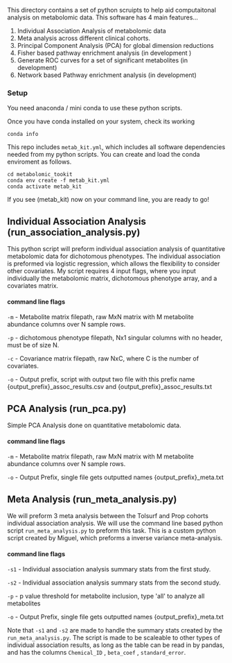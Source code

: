 This directory contains a set of python scruipts to help aid computaitonal analysis on metabolomic data. This software
has 4 main features...

1. Individual Association Analysis of metabolomic data
2. Meta analysis across different clinical cohorts.
3. Principal Component Analysis (PCA) for global dimension reductions
4. Fisher based pathway enrichment analysis (in development )
5. Generate ROC curves for a set of significant metabolites (in development)
6. Network based Pathway enrichment analysis (in development)


### Setup

You need anaconda / mini conda to use these python scripts.

Once you have conda installed on your system, check its working 
```
conda info
```

This repo includes `metab_kit.yml`, which includes all software dependencies needed from my python scripts. 
You can create and load the conda enviroment as follows.

```
cd metabolomic_tookit
conda env create -f metab_kit.yml
conda activate metab_kit
```
If you see (metab_kit) now on your command line, you are ready to go! 



## Individual Association Analysis (run_association_analysis.py)

This python script will preform individual association analysis of quantitative metabolomic data for dichotomous
phenotypes. The individual association is preformed via logistic regression, which allows the flexibility to consider
other covariates. My script requires 4 input flags, where you input individually the metabolomic matrix, dichotomous
phenotype array, and a covariates matrix.
 

#### command line flags

`-m` - Metabolite matrix filepath, raw MxN matrix with M metabolite abundance columns over N sample rows.

`-p` - dichotomous phenotype filepath, Nx1 singular columns with no header, must be of size N. 

`-c` - Covariance matrix filepath, raw NxC, where C is the number of covariates.

`-o` - Output prefix, script with output two file with this prefix name {output_prefix}_assoc_results.csv and {output_prefix}_assoc_results.txt 

## PCA Analysis (run_pca.py)
Simple PCA Analysis done on quantitative metabolomic data.  

#### command line flags

`-m` - Metabolite matrix filepath, raw MxN matrix with M metabolite abundance columns over N sample rows.

`-o` - Output Prefix, single file gets outputted names {output_prefix}_meta.txt

## Meta Analysis (run_meta_analysis.py)
We will preform 3 meta analysis between the Tolsurf and Prop cohorts individual association analysis. We will use the
command line based python script `run_meta_analysis.py` to preform this task. This is a custom python script created by
Miguel, which preforms a inverse variance meta-analysis. 

#### command line flags

`-s1` - Individual association analysis summary stats from the first study.
 
`-s2` - Individual association analysis summary stats from the second study.  

`-p` - p value threshold for metabolite inclusion, type 'all' to analyze all metabolites

`-o` - Output Prefix, single file gets outputted names {output_prefix}_meta.txt

Note that `-s1` and `-s2` are made to handle the summary stats created by the  `run_meta_analysis.py`. The script is 
made to be scaleable to other types of individual association results, as long as the table can be read in by pandas,
and has the columns `Chemical_ID` , `beta_coef` , `standard_error`. 